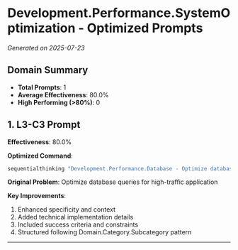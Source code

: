 # Development.Performance.SystemOptimization - Optimized Prompts

*Generated on 2025-07-23*

## Domain Summary

- **Total Prompts**: 1
- **Average Effectiveness**: 80.0%
- **High Performing (>80%)**: 0

## 1. L3-C3 Prompt

**Effectiveness**: 80.0%

**Optimized Command**:
```bash
sequentialthinking "Development.Performance.Database - Optimize database queries for high-traffic application using query analysis, indexing strategy, connection pooling, caching layers, and monitoring implementation considering 10k+ concurrent users and sub-100ms response time requirements at L3 complexity"
```

**Original Problem**: Optimize database queries for high-traffic application

**Key Improvements**:
1. Enhanced specificity and context
2. Added technical implementation details
3. Included success criteria and constraints
4. Structured following Domain.Category.Subcategory pattern

---

